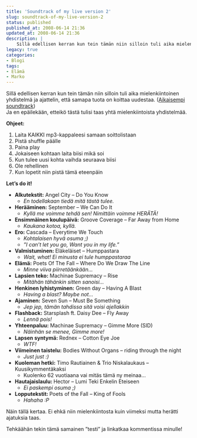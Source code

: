 ```yaml
---
title: 'Soundtrack of my live version 2'
slug: soundtrack-of-my-live-version-2
status: published
published_at: 2008-06-14 21:36
updated_at: 2008-06-14 21:36
description: |
    Sillä edellisen kerran kun tein tämän niin silloin tuli aika mielenkiintoinen yhdistelmä ja ajattelin, että samapa tuota on koittaa uudestaa. (Aikaisempi soundtrack) Ja en epäilekään, etteikö tästä tulisi taas yhtä mielenkiintoista yhdistelmää. Ohjeet: Laita KAIKKI mp3-kappaleesi samaan soittolistaan Pistä shuffle päälle Paina play Jokaiseen kohtaan laita biisi mikä soi Kun tulee uusi kohta vaihda seuraava… Jatka lukemista Soundtrack of my live version 2
legacy: true
categories:
- Blogi
tags:
- Elämä
- Marko
---
```


<p>Sillä edellisen kerran kun tein tämän niin silloin tuli aika mielenkiintoinen yhdistelmä ja ajattelin, että samapa tuota on koittaa uudestaa. (<a href="https://markokaartinen.net/2007/11/02/soundtrack-of-my-life/">Aikaisempi soundtrack</a>)<br />
 Ja en epäilekään, etteikö tästä tulisi taas yhtä mielenkiintoista yhdistelmää.</p>
<p><strong>Ohjeet:</strong></p>
<ol>
<li>Laita KAIKKI mp3-kappaleesi samaan soittolistaan</li>
<li>Pistä shuffle päälle</li>
<li>Paina play</li>
<li>Jokaiseen kohtaan laita biisi mikä soi</li>
<li>Kun tulee uusi kohta vaihda seuraava biisi</li>
<li>Ole rehellinen</li>
<li>Kun lopetit niin pistä tämä eteenpäin</li>
</ol>
<p><strong>Let&#8217;s do it!</strong></p>
<ul>
<li><strong>Alkutekstit:</strong> Angel City &#8211; Do You Know
<ul>
<li><em>En todellakaan tiedä mitä tästä tulee.</em> </li>
</ul>
</li>
<li><strong>Herääminen:</strong> September &#8211; We Can Do It
<ul>
<li><em>Kyllä me voimme tehdä sen! Nimittäin voimme HERÄTÄ!</em></li>
</ul>
</li>
<li><strong>Ensimmäinen koulupäivä:</strong> Groove Coverage &#8211; Far Away from Home<em></em>
<ul>
<li><em>Kaukana kotoa, kyllä.</em> </li>
</ul>
</li>
<li><strong>Ero:</strong> Cascada &#8211; Everytime We Touch
<ul>
<li><em>Kohtalaisen hyvä osuma ;)</em></li>
<li><em>&#8221;I can&#8217;t let you go, Want you in my life.&#8221;<br />
 </em></li>
</ul>
</li>
<li><strong>Valmistuminen: </strong>Eläkeläiset &#8211; Humppastara
<ul>
<li><em>Wait, what! Ei minusta ei tule humppastaraa</em> </li>
</ul>
</li>
<li><strong>Elämä:</strong> Poets Of The Fall &#8211; Where Do We Draw The Line
<ul>
<li><em>Minne viiva piirretäänkään&#8230;</em> </li>
</ul>
</li>
<li><strong>Lapsien teko:</strong> Machinae Supremacy &#8211; Rise
<ul>
<li><em>Mitähän tähänkin sitten sanoisi&#8230;<br />
 </em></li>
</ul>
</li>
<li><strong>Henkinen lyhistyminen:</strong> Green day &#8211; Having A Blast
<ul>
<li><em>Having a blast? Maybe not&#8230;</em> </li>
</ul>
</li>
<li><strong>Ajaminen:</strong> Seven Sun &#8211; Must Be Something
<ul>
<li><em>Jep jep, tämän tahdissa sitä voisi ajellakkin<br />
 </em></li>
</ul>
</li>
<li><strong>Flashback:</strong> Starsplash ft. Daisy Dee &#8211; Fly Away 
<ul>
<li><em>Lennä pois!</em></li>
</ul>
</li>
<li><strong>Yhteenpaluu:</strong> Machinae Supremacy &#8211; Gimme More (SID) 
<ul>
<li><em>Näinhän se menee, Gimme more!</em> </li>
</ul>
</li>
<li><strong>Lapsen syntymä: </strong>Rednex &#8211; Cotton Eye Joe
<ul>
<li><em>WTF!</em> </li>
</ul>
</li>
<li><strong>Viimeinen taistelu:</strong> Bodies Without Organs &#8211; riding through the night
<ul>
<li><em>Just just :) </em></li>
</ul>
</li>
<li><strong>Kuoleman hetki:</strong> Timo Rautiainen &amp; Trio Niskalaukaus &#8211; Kuusikymmentäkaksi
<ul>
<li>Kuolenko 62 vuotiaana vai mitäs tämä ny meinaa&#8230; </li>
</ul>
</li>
<li><strong>Hautajaislaulu: </strong>Hector &#8211; Lumi Teki Enkelin Eteiseen
<ul>
<li><em>Ei paskempi osuma ;) </em></li>
</ul>
</li>
<li><strong>Lopputekstit: </strong>Poets of the Fall &#8211; King of Fools
<ul>
<li><em>Hahaha :P<br />
 </em></li>
</ul>
</li>
</ul>
<p>Näin tällä kertaa. Ei ehkä niin mielenkiintosta kuin viimeksi mutta herätti ajatuksia taas.</p>
<p>Tehkäähän tekin tämä samainen &#8221;testi&#8221; ja linkatkaa kommentissa minulle!</p>